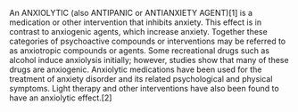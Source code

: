 An ANXIOLYTIC (also ANTIPANIC or ANTIANXIETY AGENT)[1] is a medication or other intervention that inhibits anxiety. This effect is in contrast to anxiogenic agents, which increase anxiety. Together these categories of psychoactive compounds or interventions may be referred to as anxiotropic compounds or agents. Some recreational drugs such as alcohol induce anxiolysis initially; however, studies show that many of these drugs are anxiogenic. Anxiolytic medications have been used for the treatment of anxiety disorder and its related psychological and physical symptoms. Light therapy and other interventions have also been found to have an anxiolytic effect.[2]
